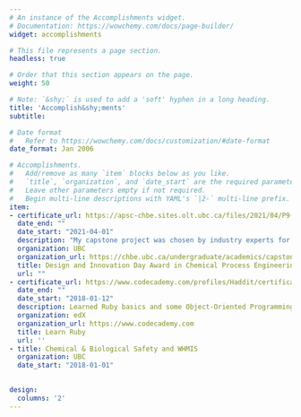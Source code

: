 ```yaml
---
# An instance of the Accomplishments widget.
# Documentation: https://wowchemy.com/docs/page-builder/
widget: accomplishments

# This file represents a page section.
headless: true

# Order that this section appears on the page.
weight: 50

# Note: `&shy;` is used to add a 'soft' hyphen in a long heading.
title: 'Accomplish&shy;ments'
subtitle:

# Date format
#   Refer to https://wowchemy.com/docs/customization/#date-format
date_format: Jan 2006

# Accomplishments.
#   Add/remove as many `item` blocks below as you like.
#   `title`, `organization`, and `date_start` are the required parameters.
#   Leave other parameters empty if not required.
#   Begin multi-line descriptions with YAML's `|2-` multi-line prefix.
item:
- certificate_url: https://apsc-chbe.sites.olt.ubc.ca/files/2021/04/P9-Poster.pdf
  date_end: ""
  date_start: "2021-04-01"
  description: "My capstone project was chosen by industry experts for its rigor and depth. I will be uploading a more in-depth discussion to my projects page, so check that out!"
  organization: UBC
  organization_url: https://chbe.ubc.ca/undergraduate/academics/capstone-design/
  title: Design and Innovation Day Award in Chemical Process Engineering
  url: ""
- certificate_url: https://www.codecademy.com/profiles/Haddit/certificates/1c05e0382bc5681c824c4cbe85c126fd
  date_end: ""
  date_start: "2018-01-12"
  description: Learned Ruby basics and some Object-Oriented Programming on Codecademy.
  organization: edX
  organization_url: https://www.codecademy.com
  title: Learn Ruby
  url: ''
- title: Chemical & Biological Safety and WHMIS
  organization: UBC
  date_start: "2018-01-01"
  

design:
  columns: '2' 
---
```

